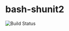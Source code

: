 # bash-shunit2

![Build Status](https://travis-ci.org/cyber-dojo-languages/bash-shunit2.svg?branch=master)


